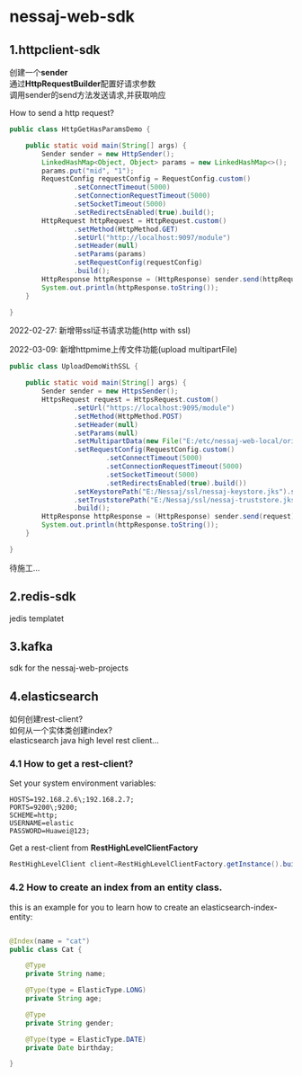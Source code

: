 # nessaj-web-sdk

## 1.httpclient-sdk
 
创建一个**sender**  
通过**HttpRequestBuilder**配置好请求参数  
调用sender的send方法发送请求,并获取响应

How to send a http request?  

```java
public class HttpGetHasParamsDemo {

    public static void main(String[] args) {
        Sender sender = new HttpSender();
        LinkedHashMap<Object, Object> params = new LinkedHashMap<>();
        params.put("mid", "1");
        RequestConfig requestConfig = RequestConfig.custom()
                .setConnectTimeout(5000)
                .setConnectionRequestTimeout(5000)
                .setSocketTimeout(5000)
                .setRedirectsEnabled(true).build();
        HttpRequest httpRequest = HttpRequest.custom()
                .setMethod(HttpMethod.GET)
                .setUrl("http://localhost:9097/module")
                .setHeader(null)
                .setParams(params)
                .setRequestConfig(requestConfig)
                .build();
        HttpResponse httpResponse = (HttpResponse) sender.send(httpRequest);
        System.out.println(httpResponse.toString());
    }

}
```

2022-02-27:
新增带ssl证书请求功能(http with ssl)

2022-03-09:
新增httpmime上传文件功能(upload multipartFile)

```java
public class UploadDemoWithSSL {

    public static void main(String[] args) {
        Sender sender = new HttpsSender();
        HttpsRequest request = HttpsRequest.custom()
                .setUrl("https://localhost:9095/module")
                .setMethod(HttpMethod.POST)
                .setHeader(null)
                .setParams(null)
                .setMultipartData(new File("E:/etc/nessaj-web-local/orig/rbk.jpg"))
                .setRequestConfig(RequestConfig.custom()
                        .setConnectTimeout(5000)
                        .setConnectionRequestTimeout(5000)
                        .setSocketTimeout(5000)
                        .setRedirectsEnabled(true).build())
                .setKeystorePath("E:/Nessaj/ssl/nessaj-keystore.jks").setKeystoreType("jks").setKeystorePassword("Nessaj@123")
                .setTruststorePath("E:/Nessaj/ssl/nessaj-truststore.jks").setTruststoreType("jks").setTruststorePassword("Nessaj@123")
                .build();
        HttpResponse httpResponse = (HttpResponse) sender.send(request);
        System.out.println(httpResponse.toString());
    }

}
```

待施工...

## 2.redis-sdk

jedis templatet

## 3.kafka

sdk for the nessaj-web-projects

## 4.elasticsearch

如何创建rest-client?  
如何从一个实体类创建index?  
elasticsearch java high level rest client...

### 4.1 How to get a rest-client?

Set your system environment variables:

```shell
HOSTS=192.168.2.6\;192.168.2.7;
PORTS=9200\;9200;
SCHEME=http;
USERNAME=elastic
PASSWORD=Huawei@123;
```

Get a rest-client from **RestHighLevelClientFactory**

```java
RestHighLevelClient client=RestHighLevelClientFactory.getInstance().build();
```

### 4.2 How to create an index from an entity class.

this is an example for you to learn how to create an elasticsearch-index-entity:

```java

@Index(name = "cat")
public class Cat {

    @Type
    private String name;

    @Type(type = ElasticType.LONG)
    private String age;

    @Type
    private String gender;

    @Type(type = ElasticType.DATE)
    private Date birthday;

}
```


